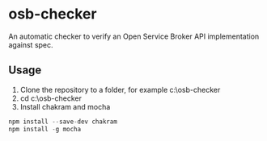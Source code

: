 # osb-checker
An automatic checker to verify an Open Service Broker API implementation against spec.

## Usage

1. Clone the repository to a folder, for example c:\osb-checker
2. cd c:\osb-checker
3. Install chakram and mocha
```node.js
npm install --save-dev chakram
npm install -g mocha
```

